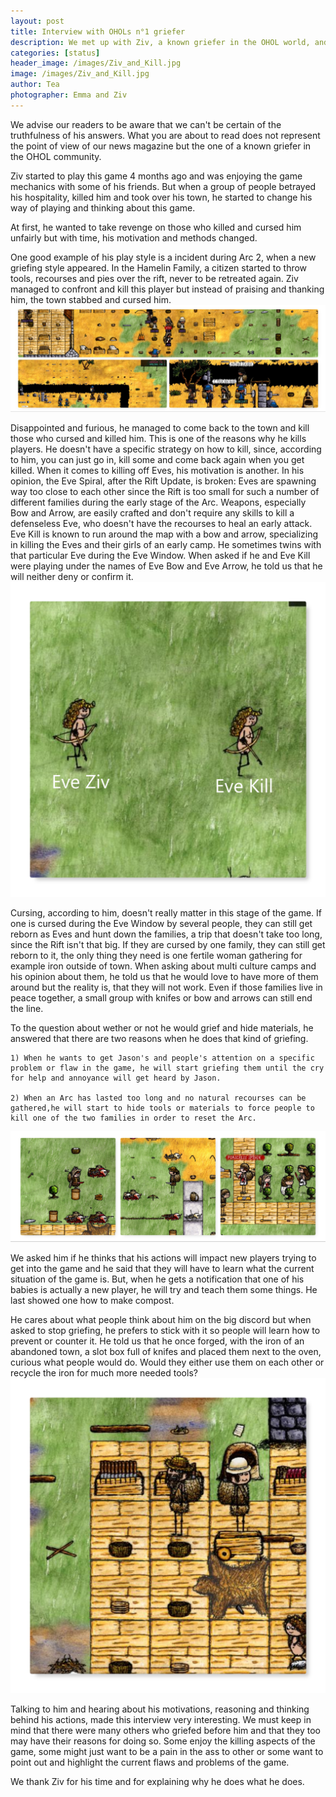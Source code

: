 ```yaml
---
layout: post
title: Interview with OHOLs n°1 griefer
description: We met up with Ziv, a known griefer in the OHOL world, and asked him some questions.
categories: [status]
header_image: /images/Ziv_and_Kill.jpg
image: /images/Ziv_and_Kill.jpg
author: Tea
photographer: Emma and Ziv
---
```


We advise our readers to be aware that we can't be certain of the truthfulness of his answers. What you are about to read does not represent the point of view of our news magazine but the one of a known griefer in the OHOL community. 

Ziv started to play this game 4 months ago and was enjoying the game mechanics with some of his friends. But when a group of people betrayed his hospitality, killed him and took over his town, he started to change his way of playing and thinking about this game. 

At first, he wanted to take revenge on those who killed and cursed him unfairly but with time, his motivation and methods changed. 

One good example of his play style is a incident during Arc 2, when a new griefing style appeared. In the Hamelin Family, a citizen started to throw tools, recourses and pies over the rift, never to be retreated again. Ziv managed to confront and kill this player but instead of praising and thanking him, the town stabbed and cursed him. 
![image](/images/Hamelin_Rift_explosion.jpg)

Disappointed and furious, he managed to come back to the town and kill those who cursed and killed him. This is one of the reasons why he kills players. He doesn't have a specific strategy on how to kill, since, according to him, you can just go in, kill some and come back again when you get killed.
When it comes to killing off Eves, his motivation is another. In his opinion, the Eve Spiral, after the Rift Update, is broken: Eves are spawning way too close to each other since the Rift is too small for such a number of different families during the early stage of the Arc. Weapons, especially Bow and Arrow, are easily crafted and don't require any skills to kill a defenseless Eve, who doesn't have the recourses to heal an early attack. Eve Kill is known to run around the map with a bow and arrow, specializing in killing the Eves and their girls of an early camp. He sometimes twins with that particular Eve during the Eve Window. When asked if he and Eve Kill were playing under the names of Eve Bow and Eve Arrow, he told us that he will neither deny or confirm it. 
![image](/images/Ziv_and_Kill.jpg)

Cursing, according to him, doesn't really matter in this stage of the game. If one is cursed during the Eve Window by several people, they can still get reborn as Eves and hunt down the families, a trip that doesn't take too long, since the Rift isn't that big. If they are cursed by one family, they can still get reborn to it, the only thing they need is one fertile woman gathering for example iron outside of town.
When asking about multi culture camps and his opinion about them, he told us that he would love to have more of them around but the reality is, that they will not work. Even if those families live in peace together, a small group with knifes or bow and arrows can still end the line. 

To the question about wether or not he would grief and hide materials, he answered that there are two reasons when he does that kind of griefing.

    1) When he wants to get Jason's and people's attention on a specific problem or flaw in the game, he will start griefing them until the cry for help and annoyance will get heard by Jason.

    2) When an Arc has lasted too long and no natural recourses can be gathered,he will start to hide tools or materials to force people to kill one of the two families in order to reset the Arc.
![image](/images/murder_ziv.jpg)

We asked him if he thinks that his actions will impact new players trying to get into the game and he said that they will have to learn what the current situation of the game is. But, when he gets a notification that one of his babies is actually a new player, he will try and teach them some things. He last showed one how to make compost. 

He cares about what people think about him on the big discord but when asked to stop griefing, he prefers to stick with it so people will learn how to prevent or counter it. He told us that he once forged, with the iron of an abandoned town, a slot box full of knifes and placed them next to the oven, curious what people would do. Would they either use them on each other or recycle the iron for much more needed tools?
![image](/images/social_experiment_ziv.jpg)

Talking to him and hearing about his motivations, reasoning and thinking behind his actions, made this interview very interesting. We must keep in mind that there were many others who griefed before him and that they too may have their reasons for doing so. Some enjoy the killing aspects of the game, some might just want to be a pain in the ass to other or some want to point out and highlight the current flaws and problems of the game. 

We thank Ziv for his time and for explaining why he does what he does.